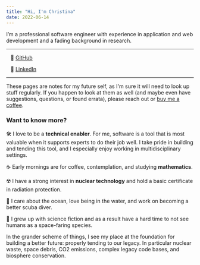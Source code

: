 ```yaml
---
title: "Hi, I'm Christina"
date: 2022-06-14
---
```


I’m a professional software engineer with experience in application and web development and a fading background in research.

---

  &nbsp;&nbsp; 💾 [GitHub](https://github.com/cunger/)

  &nbsp;&nbsp; 📎 [LinkedIn](https://www.linkedin.com/in/christina-unger)

---

These pages are notes for my future self, as I'm sure it will need to look up stuff regularly.
If you happen to look at them as well (and maybe even have suggestions, questions, or found errata), please reach out or [buy me a coffee](https://www.buymeacoffee.com/xoUAIBhZE).

### Want to know more?

 🛠️ I love to be a **technical enabler**. For me, software is a tool that is most valuable when it supports experts to do their job well. I take pride in building and tending this tool, and I especially enjoy working in multidisciplinary settings.

 ☕ Early mornings are for coffee, contemplation, and studying **mathematics**.

 ☢️ I have a strong interest in **nuclear technology** and hold a basic certificate in radiation protection.

 🌊 I care about the ocean, love being in the water, and work on becoming a better scuba diver.

 🚀 I grew up with science fiction and as a result have a hard time to not see humans as a space-faring species.

 In the grander scheme of things, I see my place at the foundation for building a better future: properly tending to our legacy. In particular nuclear waste, space debris, CO2 emissions, complex legacy code bases, and biosphere conservation.
